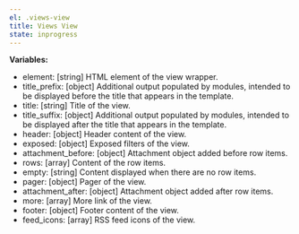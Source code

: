 ```yaml
---
el: .views-view
title: Views View
state: inprogress
---
```


__Variables:__
* element: [string] HTML element of the view wrapper.
* title_prefix: [object] Additional output populated by modules, intended to be
  displayed before the title that appears in the template.
* title: [string] Title of the view.
* title_suffix: [object] Additional output populated by modules, intended to be
  displayed after the title that appears in the template.
* header: [object] Header content of the view.
* exposed: [object] Exposed filters of the view.
* attachment_before: [object] Attachment object added before row items.
* rows: [array] Content of the row items.
* empty: [string] Content displayed when there are no row items.
* pager: [object] Pager of the view.
* attachment_after: [object] Attachment object added after row items.
* more: [array] More link of the view.
* footer: [object] Footer content of the view.
* feed_icons: [array] RSS feed icons of the view.
